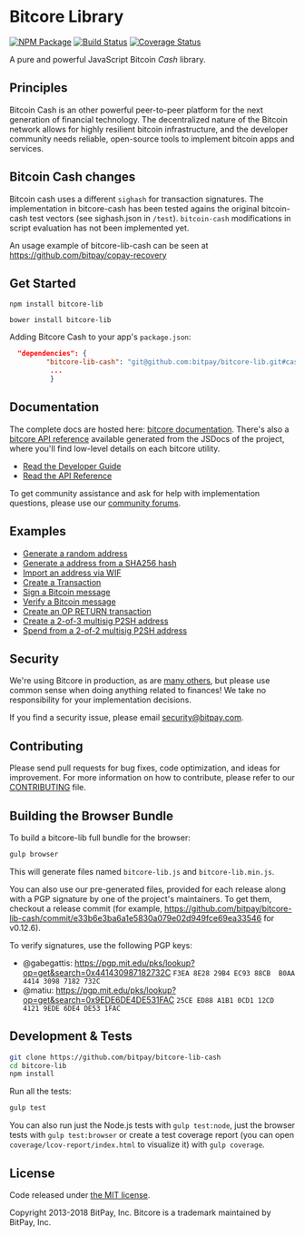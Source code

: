 Bitcore Library
=======


[![NPM Package](https://img.shields.io/npm/v/bitcore-lib-cash.svg?style=flat-square)](https://www.npmjs.org/package/bitcore-lib-cash)
[![Build Status](https://img.shields.io/travis/bitpay/bitcore-lib-cash.svg?branch=master&style=flat-square)](https://travis-ci.org/bitpay/bitcore-lib-cash)
[![Coverage Status](https://img.shields.io/coveralls/bitpay/bitcore-lib-cash.svg?style=flat-square)](https://coveralls.io/r/bitpay/bitcore-lib-cash)

A pure and powerful JavaScript Bitcoin *Cash* library.

## Principles

Bitcoin Cash is an other powerful  peer-to-peer platform for the next generation of financial technology. The decentralized nature of the Bitcoin network allows for highly resilient bitcoin infrastructure, and the developer community needs reliable, open-source tools to implement bitcoin apps and services.


## Bitcoin Cash changes

Bitcoin cash uses a different `sighash` for transaction signatures. The implementation in bitcore-cash has been tested agains the original bitcoin-cash test vectors (see sighash.json in `/test`). `bitcoin-cash` modifications in script evaluation has not been implemented yet.

An usage example of bitcore-lib-cash can be seen at https://github.com/bitpay/copay-recovery


## Get Started

```
npm install bitcore-lib
```

```
bower install bitcore-lib
```

Adding Bitcore Cash to your app's `package.json`:

``` json
  "dependencies": {
         "bitcore-lib-cash": "git@github.com:bitpay/bitcore-lib.git#cash",
          ...
          }
```

## Documentation

The complete docs are hosted here: [bitcore documentation](http://bitcore.io/guide/). There's also a [bitcore API reference](http://bitcore.io/api/) available generated from the JSDocs of the project, where you'll find low-level details on each bitcore utility.

- [Read the Developer Guide](http://bitcore.io/guide/)
- [Read the API Reference](http://bitcore.io/api/)

To get community assistance and ask for help with implementation questions, please use our [community forums](https://forum.bitcore.io/).

## Examples

* [Generate a random address](https://github.com/bitpay/bitcore-lib-cash/blob/master/docs/examples.md#generate-a-random-address)
* [Generate a address from a SHA256 hash](https://github.com/bitpay/bitcore-lib-cash/blob/master/docs/examples.md#generate-a-address-from-a-sha256-hash)
* [Import an address via WIF](https://github.com/bitpay/bitcore-lib-cash/blob/master/docs/examples.md#import-an-address-via-wif)
* [Create a Transaction](https://github.com/bitpay/bitcore-lib-cash/blob/master/docs/examples.md#create-a-transaction)
* [Sign a Bitcoin message](https://github.com/bitpay/bitcore-lib-cash/blob/master/docs/examples.md#sign-a-bitcoin-message)
* [Verify a Bitcoin message](https://github.com/bitpay/bitcore-lib-cash/blob/master/docs/examples.md#verify-a-bitcoin-message)
* [Create an OP RETURN transaction](https://github.com/bitpay/bitcore-lib-cash/blob/master/docs/examples.md#create-an-op-return-transaction)
* [Create a 2-of-3 multisig P2SH address](https://github.com/bitpay/bitcore-lib-cash/blob/master/docs/examples.md#create-a-2-of-3-multisig-p2sh-address)
* [Spend from a 2-of-2 multisig P2SH address](https://github.com/bitpay/bitcore-lib-cash/blob/master/docs/examples.md#spend-from-a-2-of-2-multisig-p2sh-address)


## Security

We're using Bitcore in production, as are [many others](http://bitcore.io#projects), but please use common sense when doing anything related to finances! We take no responsibility for your implementation decisions.

If you find a security issue, please email security@bitpay.com.

## Contributing

Please send pull requests for bug fixes, code optimization, and ideas for improvement. For more information on how to contribute, please refer to our [CONTRIBUTING](https://github.com/bitpay/bitcore-lib-cash/blob/master/CONTRIBUTING.md) file.

## Building the Browser Bundle

To build a bitcore-lib full bundle for the browser:

```sh
gulp browser
```

This will generate files named `bitcore-lib.js` and `bitcore-lib.min.js`.

You can also use our pre-generated files, provided for each release along with a PGP signature by one of the project's maintainers. To get them, checkout a release commit (for example, https://github.com/bitpay/bitcore-lib-cash/commit/e33b6e3ba6a1e5830a079e02d949fce69ea33546 for v0.12.6).

To verify signatures, use the following PGP keys:
- @gabegattis: https://pgp.mit.edu/pks/lookup?op=get&search=0x441430987182732C `F3EA 8E28 29B4 EC93 88CB  B0AA 4414 3098 7182 732C`
- @matiu: https://pgp.mit.edu/pks/lookup?op=get&search=0x9EDE6DE4DE531FAC `25CE ED88 A1B1 0CD1 12CD  4121 9EDE 6DE4 DE53 1FAC`


## Development & Tests

```sh
git clone https://github.com/bitpay/bitcore-lib-cash
cd bitcore-lib
npm install
```

Run all the tests:

```sh
gulp test
```

You can also run just the Node.js tests with `gulp test:node`, just the browser tests with `gulp test:browser`
or create a test coverage report (you can open `coverage/lcov-report/index.html` to visualize it) with `gulp coverage`.

## License

Code released under [the MIT license](https://github.com/bitpay/bitcore-lib/blob/master/LICENSE).

Copyright 2013-2018 BitPay, Inc. Bitcore is a trademark maintained by BitPay, Inc.
